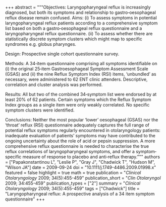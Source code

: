 +++
abstract = """Objectives: Laryngopharyngeal reflux is increasingly diagnosed, but both its symptoms and relationship to gastro‐oesophageal reflux disease remain confused. Aims: (i) To assess symptoms in potential laryngopharyngeal reflux patients according to a comprehensive symptom list based on both a gastro‐oesophageal reflux questionnaire and a laryngopharyngeal reflux questionnaire. (ii) To assess whether there are statistically discrete symptom clusters which might map to specific syndromes e.g. globus pharynges.

Design: Prospective single cohort questionnaire survey.

Methods: A 34‐item questionnaire comprising all symptoms identifiable on (i) the original 25‐item Gastroesophageal Symptom Assessment Scale (GSAS) and (ii) the nine Reflux Symptom Index (RSI) items, ‘unbundled’ as necessary, were administered to 62 ENT clinic attenders. Descriptive, correlation and cluster analysis was performed.

Results: All but two of the combined 34‐symptom list were endorsed by at least 20% of 62 patients. Certain symptoms which the Reflux Symptom Index groups as a single item were only weakly correlated. No specific symptom clusters were identified.

Conclusions: Neither the most popular ‘lower’ oesophageal (GSAS) nor the ‘throat’ reflux (RSI) questionnaire adequately captures the full range of potential reflux symptoms regularly encountered in otolaryngology patients: inadequate evaluation of patients’ symptoms may have contributed to the ongoing uncertainty about the role of acid or pepsin suppression. A more comprehensive reflux questionnaire is needed to characterise the true reflux correlations of laryngopharyngeal symptoms, and offer a symptom‐specific measure of response to placebo and anti‐reflux therapy."""
authors = ["Papakonstantinou L", "Leslie P", "Gray J", "Chadwick T", "Hudson M", "Wilson JA"]
date = 2009-09-24
doi = "10.1111/j.1749-4486.2009.01998.x"
featured = false
highlight = true
math = true
publication = "*Clinical Otolaryngology* 2009; 34(5):455-459"
publication_short = "*Clin Otolaryngol* 2009; 34:455-459"
publication_types = ["2"]
summary = "*Clinical Otolaryngology* 2009; 34(5):455-459"
tags = ["Chadwick"]
title = "Laryngopharyngeal reflux: A prospective analysis of a 34 item symptom questionnaire"
+++
